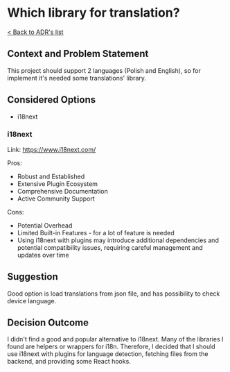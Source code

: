 # Which library for translation?
[< Back to ADR's list](README.md)

## Context and  Problem Statement
This project should support 2 languages (Polish and English), so for implement it's needed some translations' library.

## Considered Options
- i18next

### i18next
Link: https://www.i18next.com/

Pros:
- Robust and Established
- Extensive Plugin Ecosystem
- Comprehensive Documentation
- Active Community Support

Cons:
- Potential Overhead
- Limited Built-in Features - for a lot of feature is needed 
- Using i18next with plugins may introduce additional dependencies and potential compatibility issues, requiring careful management and updates over time

## Suggestion
Good option is load translations from json file, and has possibility to check device language.

## Decision Outcome
I didn't find a good and popular alternative to i18next. Many of the libraries I found are helpers or wrappers for i18n. Therefore, I decided that I should use i18next with plugins for language detection, fetching files from the backend, and providing some React hooks.
